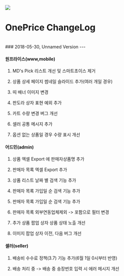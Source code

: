
![](http://image.oneprice.co.kr/company/logo/main_logo.png)
<br>
# OnePrice ChangeLog
<br>
### 2018-05-30, Unnamed Version
---

#### 원프라이스(www,mobile)

1. MD's Pick 리스트 개선 및 스마트초이스 제거

2. 상품 상세 페이지 썸네일 슬라이드 추가(여러 개일 경우)

3. 띠 배너 이미지 변경

4. 판도라 상자 표현 예외 추가

5. 카트 수량 변경 버그 개선

6. 셀러 공통 메시지 추가

7. 옵션 없는 상품일 경우 수량 표시 개선

#### 어드민(admin)

1. 상품 엑셀 Export 에 판매자상품명 추가

2. 판매자 목록 엑셀 Export 추가

3. 상품 리스트 날짜 별 검색 기능 추가

4. 판매자 목록 가입일 순 검색 기능 추가

5. 판매자 목록 가입일 순 검색 기능 추가

6. 판매자 목록 외부연동업체제외 -> 포함으로 필터 변경

7. 추가 상품 팝업 상자 상품 상태 노출 개선

8. 이미지 팝업 상자 이전, 다음 버그 개선

#### 셀러(seller)

1. 배송비 수수료 정책(3.7) 기능 추가(6월 1일 0시부터 반영) 

2. 배송 처리 중 -> 배송 중 송장번호 입력 시 에러 메시지 개선

